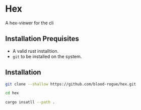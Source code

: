 # Hex

A hex-viewer for the cli

## Installation Prequisites
- A valid rust installtion.
- `git` to be installed on the system.

## Installation

```sh
git clone --shallow https://github.com/blood-rogue/hex.git
```

```sh
cd hex
```

```sh
cargo insatll --path .
```
